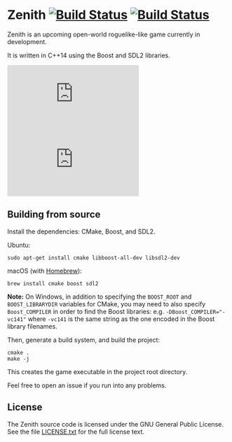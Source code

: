 # Zenith [![Build Status](https://travis-ci.org/emlai/zenith.svg?branch=master)](https://travis-ci.org/emlai/zenith) [![Build Status](https://ci.appveyor.com/api/projects/status/avyab8dh0d35dakh/branch/master?svg=true)](https://ci.appveyor.com/project/emlai/zenith/branch/master)
 
Zenith is an upcoming open-world roguelike-like game currently in development.

It is written in C++14 using the Boost and SDL2 libraries.

![](https://forum.freegamedev.net/download/file.php?id=10844&mode=view)
![](https://forum.freegamedev.net/download/file.php?id=10843&mode=view)

## Building from source

Install the dependencies: CMake, Boost, and SDL2.

Ubuntu:

    sudo apt-get install cmake libboost-all-dev libsdl2-dev

macOS (with [Homebrew](https://brew.sh/)):

    brew install cmake boost sdl2

**Note:** On Windows, in addition to specifying the `BOOST_ROOT` and
`BOOST_LIBRARYDIR` variables for CMake, you may need to also specify
`Boost_COMPILER` in order to find the Boost libraries: e.g.
`-DBoost_COMPILER="-vc141"` where `-vc141` is the same string as the one
encoded in the Boost library filenames.

Then, generate a build system, and build the project:

    cmake .
    make -j

This creates the game executable in the project root directory.

Feel free to open an issue if you run into any problems.

## License

The Zenith source code is licensed under the GNU General Public License. See the
file [LICENSE.txt](LICENSE.txt) for the full license text.
